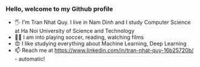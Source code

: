 ### Hello, welcome to my Github profile

* 🖐️ I'm Tran Nhat Quy. I live in Nam Dinh and I study Computer Science at Ha Noi University of Science and Technology
* 🧍‍♂️ I am into playing soccer, reading, watching films 
* 😍 I like studying everything about Machine Learning, Deep Learning
* 📫 Reach me at https://www.linkedin.com/in/tran-nhat-quy-16b25720b/ - automatic!
